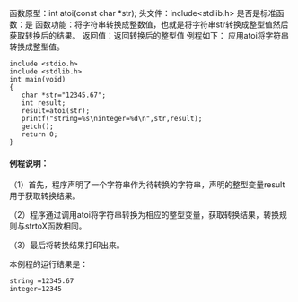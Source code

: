 函数原型：int atoi(const char *str);
头文件：include<stdlib.h>
是否是标准函数：是
函数功能：将字符串转换成整数值，也就是将字符串str转换成整型值然后获取转换后的结果。
返回值：返回转换后的整型值
例程如下： 应用atoi将字符串转换成整型值。
```  
include <stdio.h>
include <stdlib.h>
int main(void)
{
   char *str="12345.67";
   int result;
   result=atoi(str);
   printf("string=%s\ninteger=%d\n",str,result);
   getch();
   return 0;
}
```

#### 例程说明：

（1）首先，程序声明了一个字符串作为待转换的字符串，声明的整型变量result用于获取转换结果。

（2）程序通过调用atoi将字符串转换为相应的整型变量，获取转换结果，转换规则与strtoX函数相同。

（3）最后将转换结果打印出来。

本例程的运行结果是：
```  
string =12345.67
integer=12345
```
